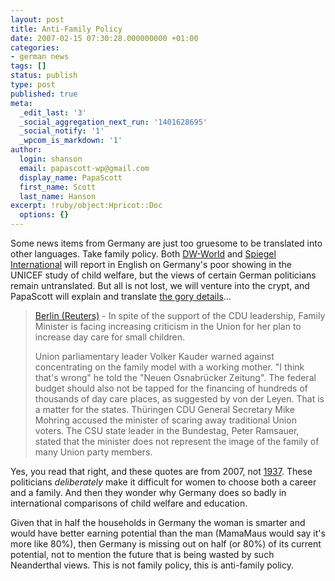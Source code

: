 ```yaml
---
layout: post
title: Anti-Family Policy
date: 2007-02-15 07:30:28.000000000 +01:00
categories:
- german news
tags: []
status: publish
type: post
published: true
meta:
  _edit_last: '3'
  _social_aggregation_next_run: '1401628695'
  _social_notify: '1'
  _wpcom_is_markdown: '1'
author:
  login: shanson
  email: papascott-wp@gmail.com
  display_name: PapaScott
  first_name: Scott
  last_name: Hanson
excerpt: !ruby/object:Hpricot::Doc
  options: {}
---
```

<p>Some news items from Germany are just too gruesome to be translated into other languages. Take family policy. Both <a href="http://www.dw-world.de/dw/article/0,2144,2348164,00.html">DW-World</a> and <a href="http://www.spiegel.de/international/0,1518,466443,00.html">Spiegel International</a> will report in English on Germany's poor showing in the UNICEF study of child welfare, but the views of certain German politicians remain untranslated. But all is not lost, we will venture into the crypt, and PapaScott will explain and translate <a href="http://lumma.de/eintrag.php?id=3261">the gory details</a>...</p>
<blockquote><p>
  <a href="http://de.today.reuters.com/news/newsArticle.aspx?type=domesticNews&amp;storyID=2007-02-14T165037Z_01_HUM460621_RTRDEOC_0_DEUTSCHLAND-FAMILIE-UNION-2ZF.xml">Berlin (Reuters)</a> - In spite of the support of the CDU leadership, Family Minister is facing increasing criticism in the Union for her plan to increase day care for small children.</p>
<p>  Union parliamentary leader Volker Kauder warned against concentrating on the family model with a working mother. "I think that's wrong" he told the  "Neuen Osnabrücker Zeitung". The federal budget should also not be tapped for the financing of hundreds of thousands of day care places, as suggested by von der Leyen. That is a matter for the states. Thüringen CDU General Secretary Mike Mohring accused the minister of scaring away traditional Union voters. The CSU state leader in the Bundestag, Peter Ramsauer, stated that the minister does not represent the image of the family of many Union party members.
</p></blockquote>
<p>Yes, you read that right, and these quotes are from 2007, not <a href="http://en.wikipedia.org/wiki/Bund_Deutscher_M%C3%A4del">1937</a>. These politicians <em>deliberately</em> make it difficult for women to choose both a career and a family. And then they wonder why Germany does so badly in international comparisons of child welfare and education.</p>
<p>Given that in half the households in Germany the woman is smarter and would have better earning potential than the man (MamaMaus would say it's more like 80%), then Germany is missing out on half (or 80%) of its current potential, not to mention the future that is being wasted by such Neanderthal views. This is not family policy, this is anti-family policy.</p>
